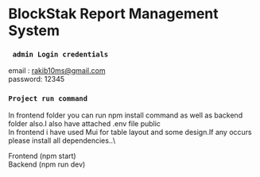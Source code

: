 # BlockStak Report Management System


### ` admin Login credentials`

email : rakib10ms@gmail.com \
password: 12345


### `Project run command`

In frontend folder you can run npm install command as well as backend folder also.I also have attached .env file public \
In frontend i have used Mui for table layout and some design.If any occurs please install all dependencies..\

Frontend (npm start) \
Backend (npm run dev) 





